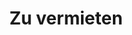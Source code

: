 ---
title: Zu vermieten
menu: main
menu:
  main:
    weight: 4

description: Wir vermieten Autos, Jetskis und Apartments im Zentrum von Balestrand. Perfekt für kurze Tagesausflüge in die Umgebung.

intro: Hier finden Sie eine Übersicht unserer Mietangebote. Senden Sie eine Anfrage per E-Mail oder bei der Buchung eines unserer Apartments.

items:
- title: Apartments
  desc: Wir vermieten Apartments im Zentrum von Balestrand. Perfekt für kurze Aufenthalte in Balestrand.
  images: 
    - /images/holmen.jpg
    - /images/IMG_9845-HDR.jpg
    - /images/IMG_9826.jpg
    - /images/IMG_9817-HDR.jpg
  button: Sehen Sie hier unsere Wohnungen
  url: /de/leiligheter

- title: Jet-Ski
  desc: 2 stk Sea-Doo SPARK TRIXX 2 persönliche Jetskis zum Mieten im Zentrum von Balestrand. Kontaktieren Sie uns für eine Reservierung.
  images:
    - /images/jetski/IMG_0834.jpg
    - /images/jetski/IMG_0606.jpg
    - /images/jetski/IMG_0816.jpg
  price: "3 Timer: 1400 NOK - 6 Timer: 1900 NOK <br> 1 Tag (09-21): 2500 NOK - 1 Woche: 9900 NOK"

---